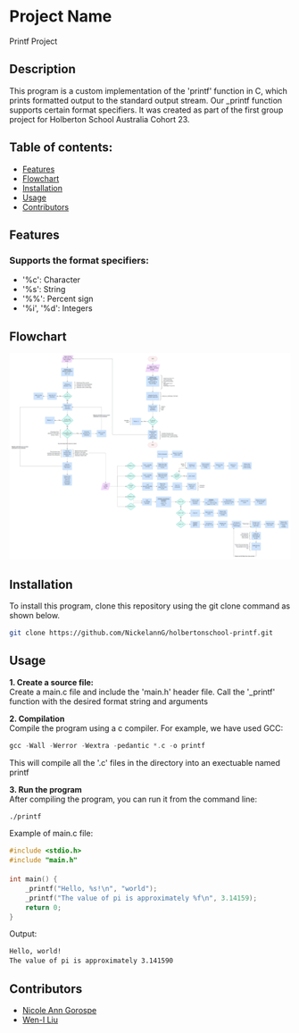 # Project Name 
Printf Project 

## Description
This program is a custom implementation of the 'printf' function in C, which prints formatted output to the standard output stream. Our _printf function  supports certain format specifiers. It was created as part of the first group project for Holberton School Australia Cohort 23.

## Table of contents:
- [Features](#features)
- [Flowchart](#flowchart)
- [Installation](#installation)
- [Usage](#usage)
- [Contributors](#contributors)


## Features

### Supports the format specifiers: 
- '%c': Character
- '%s': String
- '%%': Percent sign
- '%i', '%d': Integers

## Flowchart
![Flowchart for Printf project](https://github.com/NickelannG/holbertonschool-printf/blob/main/printf_flowchart.jpeg?raw=true)

## Installation
To install this program, clone this repository using the git clone command as shown below.
```bash
git clone https://github.com/NickelannG/holbertonschool-printf.git
```

## Usage 
**1. Create a source file:**<br>
Create a main.c file and include the 'main.h' header file. Call the '_printf' function with the desired format string and arguments

**2. Compilation**<br>
Compile the program using a c compiler. For example, we have used GCC:
```C
gcc -Wall -Werror -Wextra -pedantic *.c -o printf
```
This will compile all the '.c' files in the directory into an exectuable named printf 

**3. Run the program**<br>
After compiling the program, you can run it from the command line:
```bash
./printf
```

Example of main.c file: 
```C
#include <stdio.h>
#include "main.h"

int main() {
    _printf("Hello, %s!\n", "world");
    _printf("The value of pi is approximately %f\n", 3.14159);
    return 0;
}
```
Output:
```bash
Hello, world!
The value of pi is approximately 3.141590
```


## Contributors 
- [Nicole Ann Gorospe](https://github.com/NickelannG)
- [Wen-I Liu](https://github.com/WennieL)
